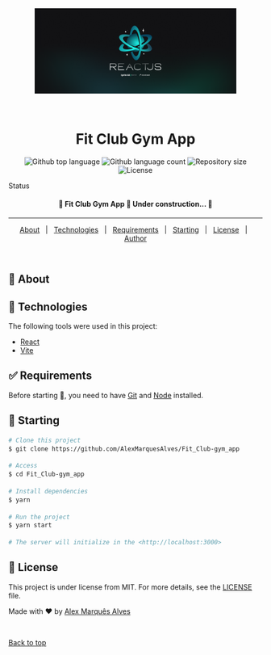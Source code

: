 <div align="center" id="top">
  <img src="./.github/Wallpaper - 2560x1080.png" width="400" alt='Event Platform' />

&#xa0;

<!-- <a href="https://fit_Club-gym_app.netlify.app">Demo</a> -->

</div>

<h1 align="center">Fit Club Gym App</h1>

<p align="center">
  <img alt="Github top language" src="https://img.shields.io/github/languages/top/AlexMarquesAlves/Fit_Club-gym_app?color=56BEB8">

  <img alt="Github language count" src="https://img.shields.io/github/languages/count/AlexMarquesAlves/Fit_Club-gym_app?color=56BEB8">

  <img alt="Repository size" src="https://img.shields.io/github/repo-size/AlexMarquesAlves/Fit_Club-gym_app?color=56BEB8">

  <img alt="License" src="https://img.shields.io/github/license/AlexMarquesAlves/Fit_Club-gym_app?color=56BEB8">

  <!-- <img alt="Github issues" src="https://img.shields.io/github/issues/AlexMarquesAlves/Fit_Club-gym_app?color=56BEB8" /> -->

  <!-- <img alt="Github forks" src="https://img.shields.io/github/forks/AlexMarquesAlves/Fit_Club-gym_app?color=56BEB8" /> -->

  <!-- <img alt="Github stars" src="https://img.shields.io/github/stars/AlexMarquesAlves/Fit_Club-gym_app?color=56BEB8" /> -->
</p>

Status

<h4 align="center">
	🚧  Fit Club Gym App 🚀 Under construction...  🚧
</h4>

<hr>

<p align="center">
  <a href="#dart-about">About</a> &#xa0; | &#xa0;
  <!-- <a href="#sparkles-features">Features</a> &#xa0; | &#xa0; -->
  <a href="#rocket-technologies">Technologies</a> &#xa0; | &#xa0;
  <a href="#white_check_mark-requirements">Requirements</a> &#xa0; | &#xa0;
  <a href="#checkered_flag-starting">Starting</a> &#xa0; | &#xa0;
  <a href="#memo-license">License</a> &#xa0; | &#xa0;
  <a href="https://github.com/AlexMarquesAlves" target="_blank">Author</a>
</p>

<br>

## :dart: About

<p align='center'></p>

<!-- ## :sparkles: Features

:heavy_check_mark: Feature 1;\
:heavy_check_mark: Feature 2;\
:heavy_check_mark: Feature 3; -->

## :rocket: Technologies

The following tools were used in this project:

- [React](https://reactjs.org/)
- [Vite](https://vitejs.dev/)

## :white_check_mark: Requirements

Before starting :checkered_flag:, you need to have [Git](https://git-scm.com) and [Node](https://nodejs.org/en/) installed.

## :checkered_flag: Starting

```bash
# Clone this project
$ git clone https://github.com/AlexMarquesAlves/Fit_Club-gym_app

# Access
$ cd Fit_Club-gym_app

# Install dependencies
$ yarn

# Run the project
$ yarn start

# The server will initialize in the <http://localhost:3000>
```

## :memo: License

This project is under license from MIT. For more details, see the [LICENSE](LICENSE.md) file.

Made with :heart: by <a href="https://github.com/AlexMarquesAlves" target="_blank">Alex Marquês Alves</a>

&#xa0;

<a href="#top">Back to top</a>


